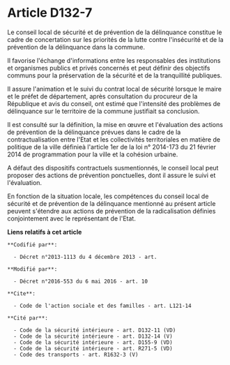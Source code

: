 # Article D132-7

Le conseil local de sécurité et de prévention de la délinquance constitue le cadre de concertation sur les priorités de la
lutte contre l'insécurité et de la prévention de la délinquance dans la commune. 

Il favorise l'échange d'informations entre les responsables des institutions et organismes publics et privés concernés et
peut définir des objectifs communs pour la préservation de la sécurité et de la tranquillité publiques. 

Il assure l'animation et le suivi du contrat local de sécurité lorsque le maire et le préfet de département, après
consultation du procureur de la République et avis du conseil, ont estimé que l'intensité des problèmes de délinquance sur le
territoire de la commune justifiait sa conclusion. 

Il est consulté sur la définition, la mise en œuvre et l'évaluation des actions de prévention de la délinquance prévues dans
le cadre de la contractualisation entre l'Etat et les collectivités territoriales en matière de politique de la ville
définieà l'article 1er de la loi n° 2014-173 du 21 février 2014 de programmation pour la ville et la cohésion urbaine.

A défaut des dispositifs contractuels susmentionnés, le conseil local peut proposer des actions de prévention ponctuelles,
dont il assure le suivi et l'évaluation.

En fonction de la situation locale, les compétences du conseil local de sécurité et de prévention de la délinquance mentionné
au présent article peuvent s'étendre aux actions de prévention de la radicalisation définies conjointement avec le
représentant de l'Etat.

**Liens relatifs à cet article**

	**Codifié par**:

	  - Décret n°2013-1113 du 4 décembre 2013 - art.

	**Modifié par**:

	  - Décret n°2016-553 du 6 mai 2016 - art. 10

	**Cite**:

	  - Code de l'action sociale et des familles - art. L121-14

	**Cité par**:

	  - Code de la sécurité intérieure - art. D132-11 (VD)
	  - Code de la sécurité intérieure - art. D132-14 (V)
	  - Code de la sécurité intérieure - art. D155-9 (VD)
	  - Code de la sécurité intérieure - art. R271-5 (VD)
	  - Code des transports - art. R1632-3 (V)
